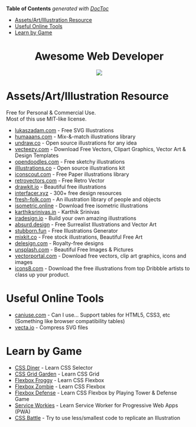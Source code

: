 <!-- START doctoc generated TOC please keep comment here to allow auto update -->
<!-- DON'T EDIT THIS SECTION, INSTEAD RE-RUN doctoc TO UPDATE -->
**Table of Contents**  *generated with [DocToc](https://github.com/thlorenz/doctoc)*

- [Assets/Art/Illustration Resource](#assetsartillustration-resource)
- [Useful Online Tools](#useful-online-tools)
- [Learn by Game](#learn-by-game)

<!-- END doctoc generated TOC please keep comment here to allow auto update -->

<div align="center">
<h1>Awesome Web Developer</h1>

![](https://badgen.net/github/last-commit/ivqonsanada/awesome-web-developer)

</div>

# Assets/Art/Illustration Resource
Free for Personal & Commercial Use.<br>
Most of this use MIT-like license.
- [lukaszadam.com](https://lukaszadam.com/illustrations) - Free SVG Illustrations
- [humaaans.com](https://www.humaaans.com/) - Mix-&-match illustrations library
- [undraw.co](https://undraw.co/illustrations) - Open source illustrations for any idea
- [vecteezy.com](https://www.vecteezy.com/) - Download Free Vectors, Clipart Graphics, Vector Art & Design Templates
- [opendoodles.com](https://www.opendoodles.com/) - Free sketchy illustrations
- [illlustrations.co](https://illlustrations.co/) - Open source illustrations kit
- [iconscout.com](https://iconscout.com/paper-illustrations) - Free Paper illustrations library
- [retrovectors.com](http://retrovectors.com/category/free-vectors/) - Free Retro Vector
- [drawkit.io](https://www.drawkit.io/free) - Beautiful free illustrations
- [interfacer.xyz](https://interfacer.xyz/) - 300+ free design resources
- [fresh-folk.com](https://fresh-folk.com) - An illustration library of people and objects
- [isometric.online](https://isometric.online/) - Download free isometric illustrations
- [karthiksrinivas.in](https://www.karthiksrinivas.in/illustrations) - Karthik Srinivas
- [iradesign.io](https://iradesign.io/) - Build your own amazing illustrations
- [absurd.design](https://absurd.design/) - Free Surrealist Illustrations and Vector Art
- [stubborn.fun](https://stubborn.fun/) - Free Illustrations Generator
- [mixkit.co](https://mixkit.co/free-stock-art/) - Free stock illustrations, Beautiful Free Art
- [delesign.com](https://delesign.com/free-designs/graphics) - Royalty-free designs
- [unsplash.com](https://unsplash.com/) - Beautiful Free Images & Pictures
- [vectorportal.com](https://www.vectorportal.com/) - Download free vectors, clip art graphics, icons and images
- [icons8.com](https://icons8.com/ouch) - Download the free illustrations from top Dribbble artists to class up your product.

# Useful Online Tools
- [caniuse.com](https://caniuse.com/) - Can I use... Support tables for HTML5, CSS3, etc (Something like browser compatibility tables)
- [vecta.io](https://vecta.io/nano) - Compress SVG files

# Learn by Game
- [CSS Diner](https://flukeout.github.io/) - Learn CSS Selector
- [CSS Grid Garden](https://cssgridgarden.com/) - Learn CSS Grid
- [Flexbox Froggy](https://flexboxfroggy.com/) - Learn CSS Flexbox
- [Flexbox Zombie](https://mastery.games/p/flexbox-zombies) - Learn CSS Flexbox 
- [Flexbox Defense](http://www.flexboxdefense.com/) - Learn CSS Flexbox by Playing Tower & Defense Game
- [Service Workies](https://serviceworkies.com/) - Learn Service Worker for Progressive Web Apps (PWA)
- [CSS Battle](https://cssbattle.dev/) - Try to use less/smallest code to replicate an Illustration